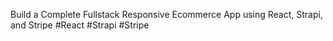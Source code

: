 Build a Complete Fullstack Responsive Ecommerce App using React, Strapi, and Stripe
#React
#Strapi
#Stripe
